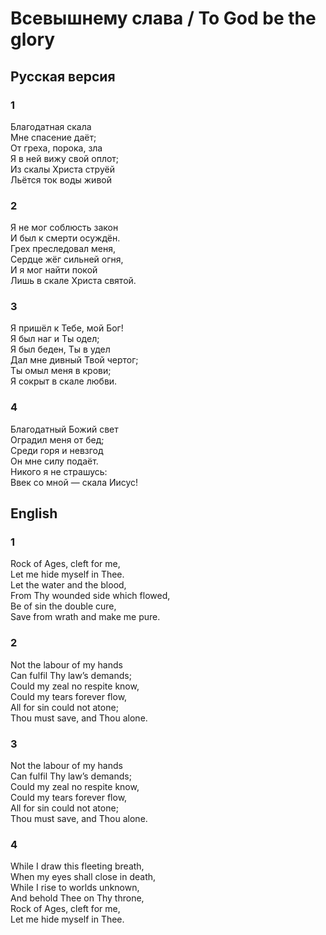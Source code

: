 # Всевышнему слава / To God be the glory

## Русская версия  

### 1
Благодатная скала  
Мне спасение даёт;  
От греха, порока, зла  
Я в ней вижу свой оплот;  
Из скалы Христа струёй  
Льётся ток воды живой  

### 2
Я не мог соблюсть закон  
И был к смерти осуждён.  
Грех преследовал меня,  
Сердце жёг сильней огня,  
И я мог найти покой  
Лишь в скале Христа святой.  

### 3
Я пришёл к Тебе, мой Бог!  
Я был наг и Ты одел;  
Я был беден, Ты в удел  
Дал мне дивный Твой чертог;  
Ты омыл меня в крови;  
Я сокрыт в скале любви.  

### 4
Благодатный Божий свет  
Оградил меня от бед;  
Среди горя и невзгод  
Он мне силу подаёт.  
Никого я не страшусь:  
Ввек со мной — скала Иисус!  

## English

### 1
Rock of Ages, cleft for me,  
Let me hide myself in Thee.  
Let the water and the blood,  
From Thy wounded side which flowed,  
Be of sin the double cure,  
Save from wrath and make me pure.
### 2  
Not the labour of my hands  
Can fulfil Thy law’s demands;  
Could my zeal no respite know,  
Could my tears forever flow,  
All for sin could not atone;  
Thou must save, and Thou alone.  
### 3
Not the labour of my hands  
Can fulfil Thy law’s demands;  
Could my zeal no respite know,  
Could my tears forever flow,  
All for sin could not atone;  
Thou must save, and Thou alone.  
### 4
While I draw this fleeting breath,  
When my eyes shall close in death,  
While I rise to worlds unknown,  
And behold Thee on Thy throne,  
Rock of Ages, cleft for me,  
Let me hide myself in Thee.  
